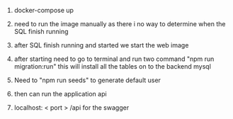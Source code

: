 <!-- Nest Js setup -->
1. docker-compose up

2. need to run the image manually as there i no way to determine when the SQL finish running

3. after SQL finish running and started we start the web image

4. after starting need to go to terminal and run two command "npm run migration:run" this will install all the tables on to the backend mysql

5. Need to "npm run seeds" to generate default user

6. then can run the application api

7. localhost: < port > /api for the swagger

